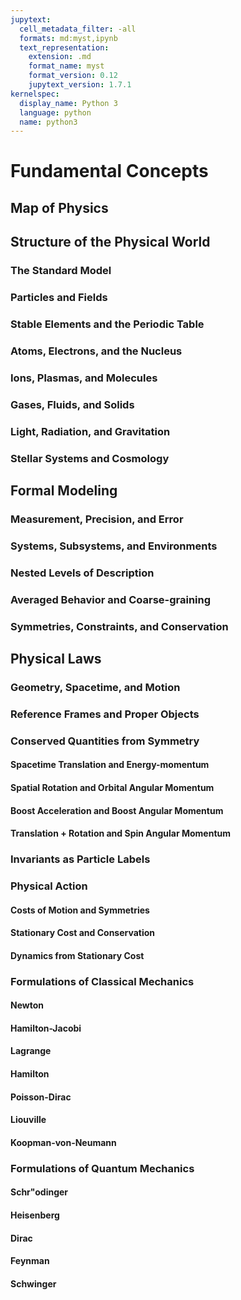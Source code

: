 ```yaml
---
jupytext:
  cell_metadata_filter: -all
  formats: md:myst,ipynb
  text_representation:
    extension: .md
    format_name: myst
    format_version: 0.12
    jupytext_version: 1.7.1
kernelspec:
  display_name: Python 3
  language: python
  name: python3
---
```


# Fundamental Concepts

## Map of Physics

## Structure of the Physical World

### The Standard Model

### Particles and Fields

### Stable Elements and the Periodic Table

### Atoms, Electrons, and the Nucleus

### Ions, Plasmas, and Molecules

### Gases, Fluids, and Solids

### Light, Radiation, and Gravitation

### Stellar Systems and Cosmology
    
## Formal Modeling

### Measurement, Precision, and Error

### Systems, Subsystems, and Environments

### Nested Levels of Description

### Averaged Behavior and Coarse-graining

### Symmetries, Constraints, and Conservation

## Physical Laws

### Geometry, Spacetime, and Motion

### Reference Frames and Proper Objects

### Conserved Quantities from Symmetry

#### Spacetime Translation and Energy-momentum

#### Spatial Rotation and Orbital Angular Momentum

#### Boost Acceleration and Boost Angular Momentum

#### Translation + Rotation and Spin Angular Momentum

### Invariants as Particle Labels

### Physical Action 

#### Costs of Motion and Symmetries

#### Stationary Cost and Conservation

#### Dynamics from Stationary Cost 

### Formulations of Classical Mechanics

#### Newton

#### Hamilton-Jacobi

#### Lagrange

#### Hamilton

#### Poisson-Dirac

#### Liouville

#### Koopman-von-Neumann

### Formulations of Quantum Mechanics

#### Schr\"odinger

#### Heisenberg

#### Dirac

#### Feynman

#### Schwinger

